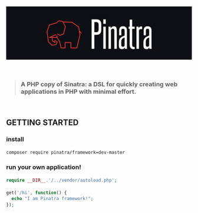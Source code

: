 ![logo](./assets/Pinatra.jpg)

<br>

> ### A PHP copy of Sinatra: a DSL for quickly creating web applications in PHP with minimal effort.

<br>

## GETTING STARTED

### install

```bash
composer require pinatra/framework=dev-master
```

### run your own application!

```php
require __DIR__.'/../vendor/autoload.php';

get('/hi', function() {
  echo "I am Pinatra framework!";
});
```